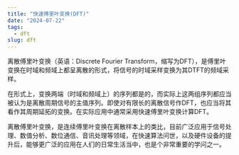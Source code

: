 ```yaml
---
title: "快速傅里叶变换(DFT)"
date: "2024-07-22"
tags:
  - dft
slug: dft
---
```

离散傅里叶变换（英语：Discrete Fourier Transform，缩写为DFT），是傅里叶变换在时域和频域上都呈离散的形式，将信号的时域采样变换为其DTFT的频域采样。

在形式上，变换两端（时域和频域上）的序列都是的，而实际上这两组序列都应当被认为是离散周期信号的主值序列。即使对有限长的离散信号作DFT，也应当将其看作其周期延拓的变换。在实际应用中通常采用快速傅里叶变换计算DFT。

离散傅里叶变换，是连续傅里叶变换在离散样本上的类比，目前广泛应用于信号处理、数值分析、数位通信、音讯处理等领域，在快速算法问世，以及硬件设备的提升后，能够更广泛的应用在人们的日常生活当中，也是个非常重要的学问之一。